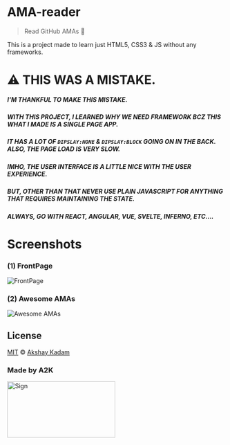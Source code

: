 # AMA-reader

> Read GitHub AMAs :100:

This is a project made to learn just HTML5, CSS3 & JS without any frameworks.

# :warning: THIS WAS A MISTAKE.

##### I'M THANKFUL TO MAKE THIS MISTAKE.

##### WITH THIS PROJECT, I LEARNED WHY WE NEED FRAMEWORK BCZ THIS WHAT I MADE IS A SINGLE PAGE APP.

##### IT HAS A LOT OF `DIPSLAY:NONE` & `DIPSLAY:BLOCK` GOING ON IN THE BACK. ALSO, THE PAGE LOAD IS VERY SLOW.

##### IMHO, THE USER INTERFACE IS A LITTLE NICE WITH THE USER EXPERIENCE.

##### BUT, OTHER THAN THAT NEVER USE PLAIN JAVASCRIPT FOR ANYTHING THAT REQUIRES MAINTAINING THE STATE.

##### ALWAYS, GO WITH REACT, ANGULAR, VUE, SVELTE, INFERNO, ETC....

# Screenshots

### (1) FrontPage

![FrontPage](http://imgur.com/lbkIweI.png)

### (2) Awesome AMAs

![Awesome AMAs](http://imgur.com/fNSCjtT.png)

## License

[MIT](LICENSE.md) © [Akshay Kadam](https://github.com/deadcoder0904)

### Made by A2K

<img src="http://imgur.com/jfmA33n.png" alt="Sign" width=250 height=130 />
